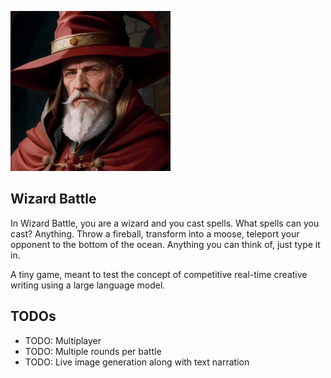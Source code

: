 
![Wizard Battle](static/wizardbattle.gif)

## Wizard Battle

In Wizard Battle, you are a wizard and you cast spells. What spells can you cast? Anything. Throw a fireball, transform into a moose, teleport your opponent to the bottom of the ocean. Anything you can think of, just type it in.


A tiny game, meant to test the concept of competitive real-time creative writing using a large language model.


## TODOs
- TODO: Multiplayer
- TODO: Multiple rounds per battle
- TODO: Live image generation along with text narration

